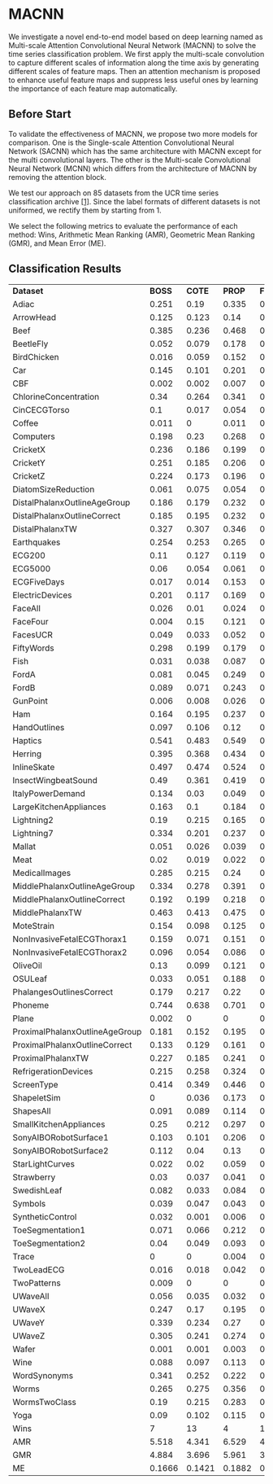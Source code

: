 # MACNN
We investigate a novel end-to-end model based on deep learning named as Multi-scale Attention Convolutional Neural Network (MACNN) to solve the time series classification problem. We first apply the multi-scale convolution to capture different scales of information along the time axis by generating different scales of feature maps. Then an attention mechanism is proposed to enhance useful feature maps and suppress less useful ones by learning the importance of each feature map automatically.

## Before Start
To validate the effectiveness of MACNN, we propose two more models for comparison. One is the Single-scale Attention Convolutional Neural Network (SACNN) which has the same architecture with MACNN except for the multi convolutional layers. The other is the Multi-scale Convolutional Neural Network (MCNN) which differs from the architecture of MACNN by removing the attention block.

We test our approach on 85 datasets from the UCR time series classification archive [[1]](http://www.timeseriesclassification.com/). Since the label formats of different datasets is not uniformed, we rectify them by starting from 1.

We select the following metrics to evaluate the performance of each method: Wins, Arithmetic Mean Ranking (AMR), Geometric Mean Ranking (GMR), and Mean Error (ME).

## Classification Results
|                                |       |        |       |       |         |          |         |       | 
|--------------------------------|-------|--------|-------|-------|---------|----------|---------|-------|  
|**Dataset**   | **BOSS**    | **COTE**   | **PROP** | **FCN**  | **ResNet**  | **SACNN** | **MCNN** | **MACNN**|
|Adiac|	0.251|	0.19|	0.335|	0.143|	0.174|	0.174|	0.151|	0.151|
|ArrowHead|	0.125|	0.123|	0.14|	0.12|	0.183|	0.137	|0.109|	0.109|
|Beef|	0.385|	0.236|	0.468|	0.25|	0.233|	0.067|	0.067|	0.067|
|BeetleFly|	0.052	|0.079|	0.178	|0.05|	0.2|	0|	0	|0|
|BirdChicken|	0.016|	0.059|	0.152|	0.05|	0.1|	0|	0|	0|
|Car|	0.145|	0.101|	0.201|  0.083|	0.067|	0.1|	0.083|	0.067|
|CBF| 0.002|	0.002|  0.007|	0|	0.006|	0.004|	0|	0|
|ChlorineConcentration|	0.34|	0.264	|0.341|	0.157|	0.172|	0.144	|0.107	|0.107|
|CinCECGTorso	|0.1	|0.017|	0.054	|0.187|	0.229	|0.158	|0.146|	0.101|
|Coffee|  0.011|	0	|0.011|	0	|0|	0	|0|	0|
|Computers|	0.198	|0.23|	0.268|	0.152|	0.176|	0.167|	0.176|	0.156|
|CricketX|	0.236|	0.186	|0.199|	0.185|	0.179	|0.228	|0.136|	0.133|
|CricketY|  0.251|	0.185	|0.206|	0.208|	0.195	|0.203|	0.133	|0.123|
|CricketZ|	0.224	|0.173|	0.196|	0.187|	0.187|	0.2|	0.121	|0.118|
|DiatomSizeReduction|	0.061	|0.075|	0.054|	0.07|	0.069	|0.016|	0.016	|0.016|
|DistalPhalanxOutlineAgeGroup|	0.186|	0.179|	0.232|	0.165|	0.202|	0.237	|0.216|	0.216|
|DistalPhalanxOutlineCorrect|	0.185	|0.195|	0.232|	0.188|	0.18|	0.174	|0.214|	0.21|
|DistalPhalanxTW|	0.327|	0.307|	0.346|	0.21|	0.26	|0.295|	0.281	|0.28|
|Earthquakes|	0.254|	0.253	|0.265|	0.199|	0.214|	0.23|	0.23|	0.223|
|ECG200	|0.11|	0.127|	0.119|	0.1|	0.13|	0.09	|0.06|	0.06|
|ECG5000	|0.06	|0.054|	0.061|	0.059|	0.069|	0.056|	0.051|	0.051|
|ECGFiveDays|	0.017|	0.014	|0.153|	0.015	|0.045	|0.118|	0	|0|
|ElectricDevices|	0.201|	0.117	|0.169	|0.277	|0.272|	0.293|	0.32|	0.262|
|FaceAll|	0.026	|0.01	|0.024|	0.071|	0.166|	0.036|	0.078|	0.072|
|FaceFour|	0.004|	0.15	|0.121|	0.068|	0.068	|0.068|	0.034|	0.023|
|FacesUCR	|0.049|	0.033|	0.052|	0.052|	0.042	|0.041|	0.017|	0.016|
|FiftyWords|	0.298|	0.199	|0.179|	0.321|	0.273|	0.244|	0.136	|0.123|
|Fish|	0.031|	0.038|	0.087	|0.029|	0.011	|0.017|	0.006|	0.006|
|FordA|	0.081	|0.045|	0.249|	0.094|	0.072|	0.06	|0.04	|0.04|
|FordB|	0.089|	0.071|	0.243	|0.117|	0.1|	0.179|	0.136|	0.122|
|GunPoint|	0.006	|0.008|	0.026|	0	|0.007|	0|	0|	0|
|Ham|	0.164	|0.195|	0.237|	0.238|	0.219	|0.257	|0.171|	0.171|
|HandOutlines|	0.097|	0.106	|0.12	|0.224|	0.139|	0.065|	0.049|	0.049|
|Haptics|	0.541	|0.483|	0.549	|0.449	|0.494|	0.523|	0.442|	0.438|
|Herring|	0.395|	0.368	|0.434|	0.297|	0.406	|0.266|	0.313|	0.297|
|InlineSkate|	0.497|	0.474|	0.524	|0.589|	0.635|	0.515|	0.504|	0.5|
|InsectWingbeatSound|	0.49|	0.361|	0.419|	0.598|	0.469	|0.526|	0.347	|0.347|
|ItalyPowerDemand|	0.134	|0.03|	0.049|	0.03|	0.04	|0.028	|0.028|	0.028|
|LargeKitchenAppliances|	0.163|	0.1|	0.184|	0.104|	0.107|	0.083|	0.077|0.075|
|Lightning2	|0.19	|0.215|	0.165	|0.197|	0.246|	0.213|	0.164|	0.164|
|Lightning7|	0.334|	0.201|	0.237|	0.137	|0.164|	0.164|	0.137|	0.123|
|Mallat|	0.051	|0.026|	0.039	|0.02|	0.021|	0.025|	0.018|	0.016|
|Meat	|0.02|	0.019|	0.022|	0.033|	0|	0.017	|0.017|	0|
|MedicalImages|	0.285|	0.215|	0.24|	0.208	|0.228|	0.22|	0.221|	0.203|
|MiddlePhalanxOutlineAgeGroup|	0.334|	0.278|	0.391	|0.232|	0.24	|0.39	|0.383	|0.367|
|MiddlePhalanxOutlineCorrect|	0.192|	0.199|	0.218|	0.205|	0.207|	0.155|	0.165|	0.155|
|MiddlePhalanxTW	|0.463|	0.413|	0.475|	0.388	|0.393	|0.409|	0.435	|0.396|
|MoteStrain	|0.154	|0.098|	0.125|	0.05|	0.105	|0.082|	0.082|	0.082|
|NonInvasiveFetalECGThorax1	|0.159	|0.071|	0.151	|0.039|	0.052|	0.051|	0.043|	0.043|
|NonInvasiveFetalECGThorax2	|0.096|	0.054	|0.086	|0.045|	0.049	|0.047|	0.038|	0.038|
|OliveOil|	0.13|	0.099	|0.121|	0.167	|0.133	|0.133|	0.099	|0.099|
|OSULeaf|	0.033	|0.051|	0.188|	0.012|	0.021|	0.017|	0.017|	0.012|
|PhalangesOutlinesCorrect	|0.179	|0.217|	0.22|	0.174|	0.175|	0.146|	0.163	|0.162|
|Phoneme	|0.744|	0.638	|0.701|	0.655|	0.676|	0.653	|0.669|	0.651|
|Plane|	0.002	|0	|0	|0|	0	|0	|0|	0|
|ProximalPhalanxOutlineAgeGroup	|0.181|	0.152|	0.195	|0.151|	0.151	|0.127|	0.132	|0.127|
|ProximalPhalanxOutlineCorrect	|0.133	|0.129|	0.161|	0.1	|0.082|	0.069	|0.065|	0.065|
|ProximalPhalanxTW	|0.227	|0.185|	0.241	|0.19|	0.193|	0.2|	0.2	|0.19|
|RefrigerationDevices|	0.215|	0.258	|0.324|	0.467|	0.472|	0.395|	0.4|	0.387|
|ScreenType|	0.414	|0.349	|0.446|	0.333	|0.293|	0.355	|0.368|	0.336|
|ShapeletSim	|0|	0.036	|0.173	|0.133|	0	|0.011	|0	|0|
|ShapesAll|	0.091	|0.089	|0.114	|0.102	|0.088|	0.083|	0.063|	0.057|
|SmallKitchenAppliances	|0.25|	0.212|	0.297	|0.197|	0.203	|0.192|	0.184|	0.179|
|SonyAIBORobotSurface1|	0.103	|0.101| 0.206	|0.032|	0.015	|0.017|	0.013|	0.013|
|SonyAIBORobotSurface2|	0.112	|0.04	|0.13|	0.038|	0.038|	0.012|	0.032|	0.032|
|StarLightCurves|	0.022	|0.02	|0.059|	0.033	|0.025|	0.022	|0.02|	0.02|
|Strawberry	|0.03	|0.037	|0.041	|0.031|	0.042	|0.019|	0.022	|0.019|
|SwedishLeaf|	0.082	|0.033	|0.084	|0.034|	0.042|	0.024	|0.024	|0.024|
|Symbols	|0.039	|0.047	|0.043|	0.038|	0.128|	0.014|	0.012|	0.009|
|SyntheticControl	|0.032|	0.001	|0.006	|0.01	|0	|0|	0	|0|
|ToeSegmentation1	|0.071	|0.066|	0.212|	0.031|	0.035|	0.009	|0.026|	0.026|
|ToeSegmentation2	|0.04	|0.049|	0.093	|0.085|	0.138|	0.046	|0.054|	0.046|
|Trace	|0	|0|	0.004	|0	|0	|0	|0	|0|
|TwoLeadECG|	0.016|	0.018	|0.042|	0	|0	|0.001|	0	|0|
|TwoPatterns	|0.009	|0|	0	|0.103|	0	|0.016|	0	|0|
|UWaveAll|	0.056	|0.035	|0.032	|0.174|	0.132|	0.125|	0.053|	0.038|
|UWaveX	|0.247	|0.17	|0.195	|0.246|	0.213|	0.2|	0.159	|0.153|
|UWaveY	|0.339	|0.234|	0.27	|0.275|	0.332|	0.295|	0.223|	0.211|
|UWaveZ	|0.305|	0.241|	0.274	|0.271|	0.245|	0.235|	0.209|	0.205|
|Wafer|	0.001	|0.001|	0.003|	0.003|	0.003|	0	|0	|0|
|Wine|	0.088|	0.097|	0.113	|0.111|	0.204|	0.111|	0.13|	0.111|
|WordSynonyms|	0.341	|0.252|	0.222	|0.42|	0.368|	0.389	|0.238|	0.226|
|Worms	|0.265	|0.275	|0.356	|0.331	|0.381	|0.104|	0.13	|0.117|
|WormsTwoClass|	0.19	|0.215|	0.283	|0.271	|0.265|	0.117|	0.169	|0.104|
|Yoga|	0.09	|0.102	|0.115	|0.155|	0.142|	0.1	|0.08	|0.079|
|Wins|	7	|13|	4|	16|	10	|21	|31|	55|
|AMR	|5.518	|4.341|	6.529|	4.459|	4.965|	3.765	|2.6	|1.706|
|GMR	|4.884|	3.696	|5.961|	3.64	|4.258	|3.056|	2.078|	1.434|
|ME|	0.1666	|0.1421	|0.1882|	0.156	|0.1615|	0.1413|	0.1253|	0.1181|


